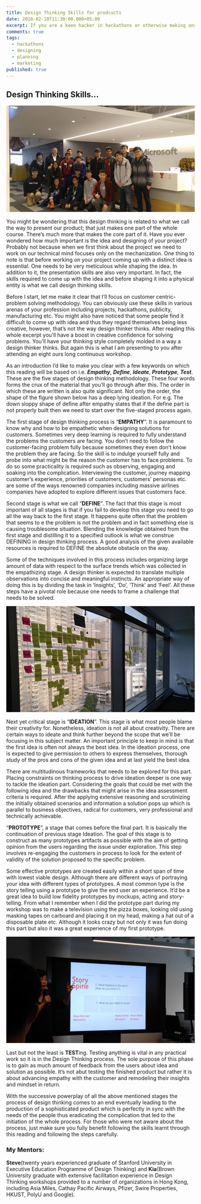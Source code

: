 ```yaml
---
title: Design Thinking Skills for prodcucts
date: 2018-02-10T11:30:00.000+05:00
excerpt: If you are a keen hacker in hackathons or otherwise making any type of product you should for sure give a read to learn about some of the skills that might be required for the successful launch of the product.
comments: true
tags:
  - hackathons
  - designing
  - planning
  - marketing
published: true
---
```


## Design Thinking Skills...

![dt3.jpg](/assets/images/dt3.jpg)

You might be wondering that this design thinking is related to what we call the way to present our product; that just makes one part of the whole course. There’s much more that makes the core part of it.
Have you ever wondered how much important is the idea and designing of your project? Probably not because when we first think about the project we need to work on our technical mind focuses only on the mechanization. One thing to note is that before working on your project coming up with a distinct idea is essential. One needs to be very meticulous while shaping the idea. In addition to it, the presentation skills are also very important. In fact, the skills required to come up with the idea and before shaping it into a physical entity is what we call design thinking skills. 

Before I start, let me make it clear that I’ll focus on customer centric-problem solving methodology. You can obviously use these skills in various arenas of your profession including projects, hackathons, publicity, manufacturing etc. You might also have noticed that some people find it difficult to come up with idea and thus they regard themselves being less creative, however, that’s not the way design thinker thinks. After reading this whole excerpt you’ll have a boost in creative confidence for solving problems. You’ll have your thinking style completely molded in a way a design thinker thinks. But again this is what I am presenting to you after attending an eight ours long continuous workshop.

As an introduction I’d like to make you clear with a few keywords on which this reading will be based on i.e. **_Empathy_**, **_Define_**, **_Ideate_**, **_Prototype_**, **_Test_**. These are the five stages of design thinking methodology. These four words forms the crux of the material that you’ll go through after this. The order in which these are written is also quite significant. Not only the order, the shape of the figure shown below has a deep lying ideation. For e.g. The down sloppy shape of define after empathy states that if the define part is not properly built then we need to start over the five-staged process again.


The first stage of design thinking process is “**EMPATHY**”. It is paramount to know why and how to be empathetic when designing solutions for customers. Sometimes very deep learning is required to fully understand the problems the customers are facing. You don’t need to follow the customer-facing problem fully because sometimes they even don’t know the problem they are facing. So the skill is to indulge yourself fully and probe into what might be the reason the customer has to face problems. To do so some practicality is required such as observing, engaging and soaking into the complication. Interviewing the customer, journey mapping customer’s experience, priorities of customers, customers’ personas etc. are some of the ways renowned companies including massive airlines companies have adopted to explore different issues that customers face.

Second stage is what we call “**DEFINE**”. The fact that this stage is most important of all stages is that if you fail to develop this stage you need to go all the way back to the first stage. It happens quite often that the problem that seems to e the problem is not the problem and in fact something else is causing troublesome situation. Blending the knowledge obtained from the first stage and distilling it to a specified outlook is what we construe DEFINING in design thinking process. A good analysis of the given available resources is required to DEFINE the absolute obstacle on the way.

Some of the techniques involved in this process includes organizing large amount of data with respect to the surface trends which was collected in the empathizing stage. A design thinker is expected to translate multiple observations into concise and meaningful instincts. An appropriate way of doing this is by dividing the task in ‘Insights’, ‘Do’, ‘Think’ and ‘Feel’. All these steps have a pivotal role because one needs to frame a challenge that needs to be solved.

![dt2.jpg](/assets/images/dt2.jpg)

Next yet critical stage is “**IDEATION**”. This stage is what most people blame their creativity for. Nonetheless, ideation is not all about creativity. There are certain ways to ideate and think further beyond the scope that we’ll be focusing in this subject matter. An important principle to keep in mind is that the first idea is often not always the best idea. In the ideation process, one is expected to give permission to others to express themselves, thorough study of the pros and cons of the given idea and at last yield the best idea.

There are multitudinous frameworks that needs to be explored for this part. Placing constraints on thinking process to drive ideation deeper is one way to tackle the ideation part. Considering the goals that could be met with the following idea and the drawbacks that might arise in the idea assessment criteria is required. After the applying extensive reasoning and scrutinizing the initially obtained scenarios and information a solution pops up which is parallel to business objectives, radical for customers, very professional and technically achievable.

“**PROTOTYPE**”, a stage that comes before the final part. It is basically the continuation of previous stage Ideation. The goal of this stage is to construct as many prototypes artifacts as possible with the aim of getting opinion from the users regarding the issue under exploration. This step involves re-engaging the customers in process to look for the extent of validity of the solution proposed to the specific problem. 

Some effective prototypes are created easily within a short span of time with lowest viable design. Although there are different ways of portraying your idea with different types of prototypes. A most common type is the story telling using a prototype to give the end user an experience. It’d be a great idea to build low fidelity prototypes by mockups, acting and story-telling. From what I remember when I did the prototype part during my workshop was to make a television using the pizza boxes, looking old using masking tapes on carboard and placing it on my head, making a hat out of a disposable plate etc. Although it looks crazy but not only it was fun doing this part but also it was a great experience of my first prototype.

![dt1.jpg](/assets/images/dt1.jpg)

Last but not the least is **TEST**ing. Testing anything is vital in any practical work so it is in the Design Thinking process. The sole purpose of this phase is to gain as much amount of feedback from the users about idea and solution as possible. It’s not abut testing the finished product but rather it is about advancing empathy with the customer and remodeling their insights and mindset in return.

With the successive powerplay of all the above mentioned stages the process of design thinking comes to an end eventually leading to the production of a sophisticated product which is perfectly in sync with the needs of the people thus eradicating the complication that led to the initiation of the whole process. 
For those who were not aware about the process, just make sure you fully benefit following the skills learnt through this reading and following the steps carefully.

### My Mentors:
**Steve**(twenty years experienced graduate of Stanford University in Executive Education Programme of Design Thinking) and **Kia**(Brown University graduate with extensive facilitation experience in Design Thinking workshops provided to a number of organizations in Hong Kong, including Asia Miles, Cathay Pacific Airways, Pfizer, Swire Properties, HKUST, PolyU and Google).


